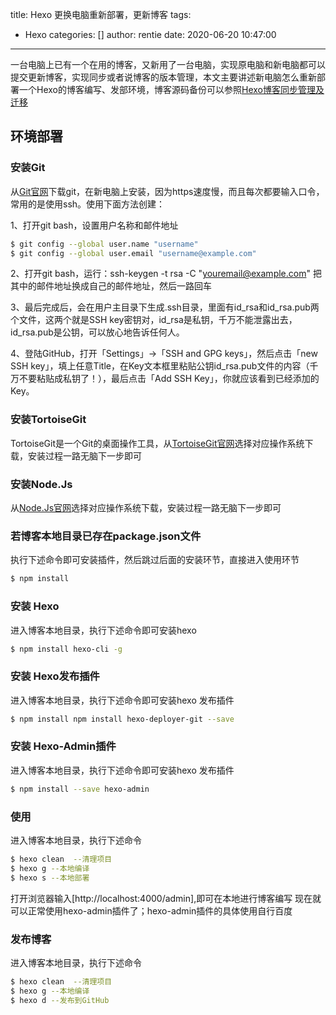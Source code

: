 title: Hexo 更换电脑重新部署，更新博客
tags:
  - Hexo
categories: []
author: rentie
date: 2020-06-20 10:47:00
---
一台电脑上已有一个在用的博客，又新用了一台电脑，实现原电脑和新电脑都可以提交更新博客，实现同步或者说博客的版本管理，本文主要讲述新电脑怎么重新部署一个Hexo的博客编写、发部环境，博客源码备份可以参照[Hexo博客同步管理及迁移](https://www.jianshu.com/p/fceaf373d797)

<!--more-->

## 环境部署

### 安装Git
从[Git官网](https://git-scm.com/)下载git，在新电脑上安装，因为https速度慢，而且每次都要输入口令，常用的是使用ssh。使用下面方法创建：

1、打开git bash，设置用户名称和邮件地址

``` bash
$ git config --global user.name "username"
$ git config --global user.email "username@example.com"
```

2、打开git bash，运行：ssh-keygen -t rsa -C "youremail@example.com" 把其中的邮件地址换成自己的邮件地址，然后一路回车

3、最后完成后，会在用户主目录下生成.ssh目录，里面有id_rsa和id_rsa.pub两个文件，这两个就是SSH key密钥对，id_rsa是私钥，千万不能泄露出去，id_rsa.pub是公钥，可以放心地告诉任何人。

4、登陆GitHub，打开「Settings」->「SSH and GPG keys」，然后点击「new SSH key」，填上任意Title，在Key文本框里粘贴公钥id_rsa.pub文件的内容（千万不要粘贴成私钥了！），最后点击「Add SSH Key」，你就应该看到已经添加的Key。

### 安装TortoiseGit
TortoiseGit是一个Git的桌面操作工具，从[TortoiseGit官网](https://tortoisegit.org/download/)选择对应操作系统下载，安装过程一路无脑下一步即可

### 安装Node.Js
从[Node.Js官网](https://nodejs.org/zh-cn/)选择对应操作系统下载，安装过程一路无脑下一步即可

### 若博客本地目录已存在package.json文件
执行下述命令即可安装插件，然后跳过后面的安装环节，直接进入使用环节
    
``` bash
$ npm install
```

### 安装 Hexo
进入博客本地目录，执行下述命令即可安装hexo

``` bash
$ npm install hexo-cli -g 
```

### 安装 Hexo发布插件
进入博客本地目录，执行下述命令即可安装hexo 发布插件

``` bash
$ npm install npm install hexo-deployer-git --save
```
### 安装 Hexo-Admin插件
进入博客本地目录，执行下述命令即可安装hexo 发布插件

``` bash
$ npm install --save hexo-admin
```

### 使用
进入博客本地目录，执行下述命令

``` bash
$ hexo clean  --清理项目
$ hexo g --本地编译
$ hexo s --本地部署
```
打开浏览器输入[http://localhost:4000/admin],即可在本地进行博客编写
现在就可以正常使用hexo-admin插件了；hexo-admin插件的具体使用自行百度

### 发布博客
进入博客本地目录，执行下述命令

``` bash
$ hexo clean  --清理项目
$ hexo g --本地编译
$ hexo d --发布到GitHub
```